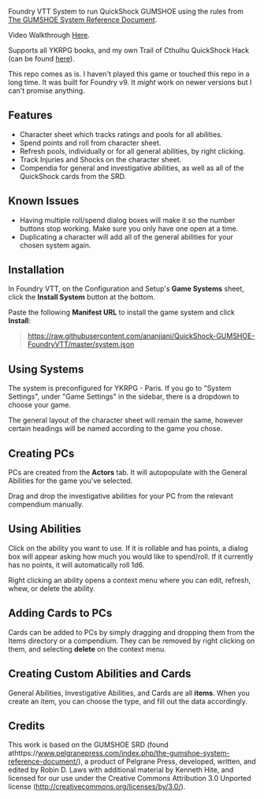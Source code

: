 Foundry VTT System to run QuickShock GUMSHOE using the rules from [The GUMSHOE System Reference Document](https://site.pelgranepress.com/index.php/the-gumshoe-system-reference-document/).

Video Walkthrough [Here](https://www.youtube.com/watch?v=hcl94LStQ8o).

Supports all YKRPG books, and my own Trail of Cthulhu QuickShock Hack (can be found [here](https://github.com/ananjiani/Trail-of-Cthulhu-QuickShock-Hack)).

This repo comes as is. I haven't played this game or touched this repo in a long time. It was built for Foundry v9. It *might* work on newer versions but I can't promise anything.

## Features
* Character sheet which tracks ratings and pools for all abilities. 
* Spend points and roll from character sheet.
* Refresh pools, individually or for all general abilities, by right clicking.
* Track Injuries and Shocks on the character sheet.
* Compendia for general and investigative abilities, as well as all of the QuickShock cards from the SRD.

## Known Issues
* Having multiple roll/spend dialog boxes will make it so the number buttons stop working. Make sure you only have one open at a time.
* Duplicating a character will add all of the general abilities for your chosen system again.

## Installation

In Foundry VTT, on the Configuration and Setup's **Game Systems** sheet, click the **Install System** button at the bottom.

Paste the following **Manifest URL** to install the game system and click **Install**:

>https://raw.githubusercontent.com/ananjiani/QuickShock-GUMSHOE-FoundryVTT/master/system.json

## Using Systems

The system is preconfigured for YKRPG - Paris. If you go to "System Settings", under "Game Settings" in the sidebar, there is a dropdown to choose your game.

The general layout of the character sheet will remain the same, however certain headings will be named according to the game you chose.

## Creating PCs

PCs are created from the **Actors** tab. It will autopopulate with the General Abilities for the game you've selected. 

Drag and drop the investigative abilities for your PC from the relevant compendium manually.

## Using Abilities

Click on the ability you want to use. If it is rollable and has points, a dialog box will appear asking how much you would like to spend/roll. If it currently has no points, it will automatically roll 1d6.

Right clicking an ability opens a context menu where you can edit, refresh, whew, or delete the ability.

## Adding Cards to PCs

Cards can be added to PCs by simply dragging and dropping them from the Items directory or a compendium. They can be removed by right clicking on them, and selecting **delete** on the context menu.

## Creating Custom Abilities and Cards

General Abilities, Investigative Abilities, and Cards are all **items**. When you create an item, you can choose the type, and fill out the data accordingly.


## Credits

This work is based on the GUMSHOE SRD (found athttps://www.pelgranepress.com/index.php/the-gumshoe-system-reference-document/), a product of Pelgrane Press, developed, written, and edited by Robin D. Laws with additional material by Kenneth Hite, and licensed for our use under the Creative Commons Attribution 3.0 Unported license (http://creativecommons.org/licenses/by/3.0/).
